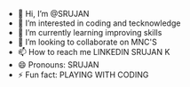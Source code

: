 - 👋 Hi, I’m @SRUJAN
- 👀 I’m interested in coding and tecknowledge
- 🌱 I’m currently learning improving skills
- 💞️ I’m looking to collaborate on MNC'S
- 📫 How to reach me LINKEDIN SRUJAN K
- 😄 Pronouns: SRUJAN
- ⚡ Fun fact: PLAYING WITH CODING 

<!---
SRUJAJ/SRUJAJ is a ✨ special ✨ repository because its `README.md` (this file) appears on your GitHub profile.
You can click the Preview link to take a look at your changes.
--->
